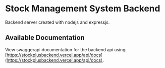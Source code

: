 # Stock Management System Backend
Backend server created with nodejs and expressjs.

## Available Documentation
View swaggerapi documentation for the backend api using [https://stockplusbackend.vercel.app/api/docs](https://stockplusbackend.vercel.app/api/docs).